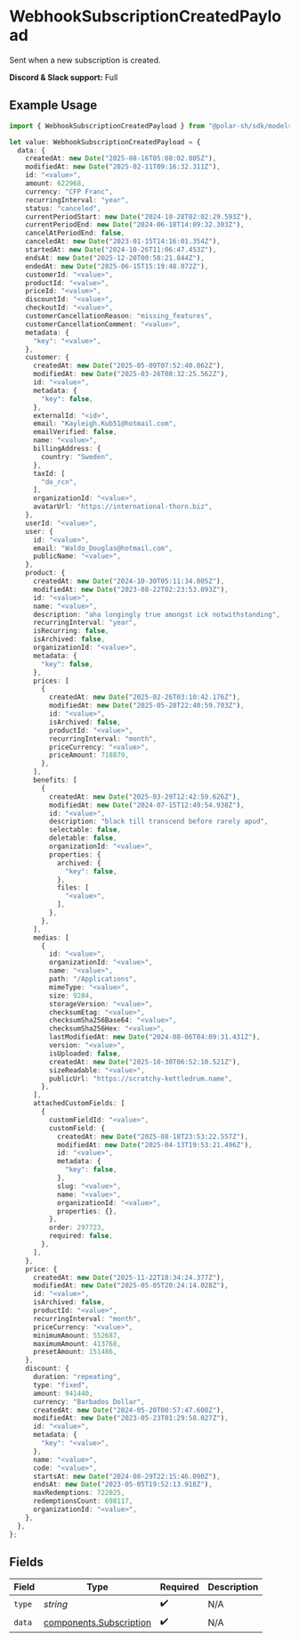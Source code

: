 # WebhookSubscriptionCreatedPayload

Sent when a new subscription is created.

**Discord & Slack support:** Full

## Example Usage

```typescript
import { WebhookSubscriptionCreatedPayload } from "@polar-sh/sdk/models/components/webhooksubscriptioncreatedpayload.js";

let value: WebhookSubscriptionCreatedPayload = {
  data: {
    createdAt: new Date("2025-08-16T05:08:02.805Z"),
    modifiedAt: new Date("2025-02-11T09:16:32.311Z"),
    id: "<value>",
    amount: 622968,
    currency: "CFP Franc",
    recurringInterval: "year",
    status: "canceled",
    currentPeriodStart: new Date("2024-10-28T02:02:29.593Z"),
    currentPeriodEnd: new Date("2024-06-18T14:09:32.303Z"),
    cancelAtPeriodEnd: false,
    canceledAt: new Date("2023-01-15T14:16:01.354Z"),
    startedAt: new Date("2024-10-26T11:06:47.453Z"),
    endsAt: new Date("2025-12-20T00:58:21.844Z"),
    endedAt: new Date("2025-06-15T15:19:48.072Z"),
    customerId: "<value>",
    productId: "<value>",
    priceId: "<value>",
    discountId: "<value>",
    checkoutId: "<value>",
    customerCancellationReason: "missing_features",
    customerCancellationComment: "<value>",
    metadata: {
      "key": "<value>",
    },
    customer: {
      createdAt: new Date("2025-05-09T07:52:40.062Z"),
      modifiedAt: new Date("2025-03-26T08:32:25.562Z"),
      id: "<value>",
      metadata: {
        "key": false,
      },
      externalId: "<id>",
      email: "Kayleigh.Kub51@hotmail.com",
      emailVerified: false,
      name: "<value>",
      billingAddress: {
        country: "Sweden",
      },
      taxId: [
        "do_rcn",
      ],
      organizationId: "<value>",
      avatarUrl: "https://international-thorn.biz",
    },
    userId: "<value>",
    user: {
      id: "<value>",
      email: "Waldo_Douglas@hotmail.com",
      publicName: "<value>",
    },
    product: {
      createdAt: new Date("2024-10-30T05:11:34.005Z"),
      modifiedAt: new Date("2023-08-22T02:23:53.093Z"),
      id: "<value>",
      name: "<value>",
      description: "aha longingly true amongst ick notwithstanding",
      recurringInterval: "year",
      isRecurring: false,
      isArchived: false,
      organizationId: "<value>",
      metadata: {
        "key": false,
      },
      prices: [
        {
          createdAt: new Date("2025-02-26T03:10:42.176Z"),
          modifiedAt: new Date("2025-05-28T22:40:59.703Z"),
          id: "<value>",
          isArchived: false,
          productId: "<value>",
          recurringInterval: "month",
          priceCurrency: "<value>",
          priceAmount: 718879,
        },
      ],
      benefits: [
        {
          createdAt: new Date("2025-03-29T12:42:59.626Z"),
          modifiedAt: new Date("2024-07-15T12:49:54.938Z"),
          id: "<value>",
          description: "black till transcend before rarely apud",
          selectable: false,
          deletable: false,
          organizationId: "<value>",
          properties: {
            archived: {
              "key": false,
            },
            files: [
              "<value>",
            ],
          },
        },
      ],
      medias: [
        {
          id: "<value>",
          organizationId: "<value>",
          name: "<value>",
          path: "/Applications",
          mimeType: "<value>",
          size: 9284,
          storageVersion: "<value>",
          checksumEtag: "<value>",
          checksumSha256Base64: "<value>",
          checksumSha256Hex: "<value>",
          lastModifiedAt: new Date("2024-08-06T04:09:31.431Z"),
          version: "<value>",
          isUploaded: false,
          createdAt: new Date("2025-10-30T06:52:10.521Z"),
          sizeReadable: "<value>",
          publicUrl: "https://scratchy-kettledrum.name",
        },
      ],
      attachedCustomFields: [
        {
          customFieldId: "<value>",
          customField: {
            createdAt: new Date("2025-08-18T23:53:22.557Z"),
            modifiedAt: new Date("2025-04-13T19:53:21.496Z"),
            id: "<value>",
            metadata: {
              "key": false,
            },
            slug: "<value>",
            name: "<value>",
            organizationId: "<value>",
            properties: {},
          },
          order: 297723,
          required: false,
        },
      ],
    },
    price: {
      createdAt: new Date("2025-11-22T18:34:24.377Z"),
      modifiedAt: new Date("2025-05-05T20:24:14.028Z"),
      id: "<value>",
      isArchived: false,
      productId: "<value>",
      recurringInterval: "month",
      priceCurrency: "<value>",
      minimumAmount: 552687,
      maximumAmount: 413768,
      presetAmount: 151486,
    },
    discount: {
      duration: "repeating",
      type: "fixed",
      amount: 941440,
      currency: "Barbados Dollar",
      createdAt: new Date("2024-05-20T00:57:47.608Z"),
      modifiedAt: new Date("2023-05-23T01:29:58.027Z"),
      id: "<value>",
      metadata: {
        "key": "<value>",
      },
      name: "<value>",
      code: "<value>",
      startsAt: new Date("2024-08-29T22:15:46.090Z"),
      endsAt: new Date("2023-05-05T19:52:13.918Z"),
      maxRedemptions: 722025,
      redemptionsCount: 698117,
      organizationId: "<value>",
    },
  },
};
```

## Fields

| Field                                                              | Type                                                               | Required                                                           | Description                                                        |
| ------------------------------------------------------------------ | ------------------------------------------------------------------ | ------------------------------------------------------------------ | ------------------------------------------------------------------ |
| `type`                                                             | *string*                                                           | :heavy_check_mark:                                                 | N/A                                                                |
| `data`                                                             | [components.Subscription](../../models/components/subscription.md) | :heavy_check_mark:                                                 | N/A                                                                |